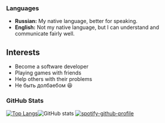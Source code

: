 
### Languages  
- **Russian:** My native language, better for speaking.  
- **English:** Not my native language, but I can understand and communicate fairly well.  

## Interests  
- Become a software developer
- Playing games with friends  
- Help others with their problems  
- Не быть долбаебом 😆

### GitHub Stats
[![Top Langs](https://github-readme-stats.vercel.app/api/top-langs/?username=gtexkz&theme=dark)](https://github.com/anuraghazra/github-readme-stats)![GitHub stats](https://github-readme-stats.vercel.app/api?username=gtexkz&show_icons=true&theme=dark) [![spotify-github-profile](https://spotify-github-profile.kittinanx.com/api/view?uid=31fkuqm3hul2yh7hq64wjebl5sgi&cover_image=true&theme=natemoo-re&show_offline=false&background_color=121212&interchange=false&bar_color=25098a&bar_color_cover=false)](https://github.com/kittinan/spotify-github-profile)
